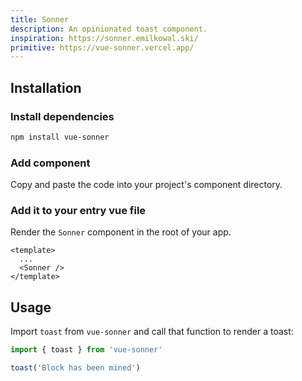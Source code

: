 ```yaml
---
title: Sonner
description: An opinionated toast component.
inspiration: https://sonner.emilkowal.ski/
primitive: https://vue-sonner.vercel.app/
---
```


<ComponentPreview name="Sonner" />

## Installation

<Steps>

### Install dependencies

```bash
npm install vue-sonner
```

### Add component

Copy and paste the code into your project's component directory.

<ComponentCode name="Sonner" type="ui" />

### Add it to your entry vue file

Render the `Sonner` component in the root of your app.

```vue
<template>
  ...
  <Sonner />
</template>
```

</Steps>

## Usage

Import `toast` from `vue-sonner` and call that function to render a toast:

```ts
import { toast } from 'vue-sonner'

toast('Block has been mined')
```
